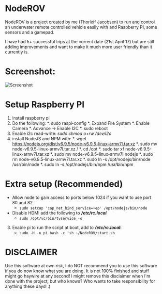 # NodeROV

NodeROV is a project created by me (Thorleif Jacobsen) to run and control an underwater remote controlled vehicle easily with and Raspberry PI, some sensors and a gamepad.

I have had 5+ successful trips at the current date (21st April 17) but are still adding improvements and want to make it much more user friendly than it currently is.

# Screenshot:

![Screenshot](https://d3vv6lp55qjaqc.cloudfront.net/items/2x2n2W0d2b423f021U2f/noderov-screen1.png)

# Setup Raspberry PI

1. Install raspberry pi
2. Do the following:
   *. sudo raspi-config
   *. Expand File System
   *. Enable Camera
   *. Advance -> Enable I2C
   *. sudo  reboot
3. Enable i2c read-write: *sudo chmod o+rw /dev/i2c*
4. install NodeJS and NPM with:
   *. wget https://nodejs.org/dist/v6.9.5/node-v6.9.5-linux-armv7l.tar.xz
   *. sudo mv node-v6.9.5-linux-armv7l.tar.xz /
   *. cd /opt
   *. sudo tar xf node-v6.9.5-linux-armv7l.tar.xz
   *. sudo mv node-v6.9.5-linux-armv7l nodejs
   *. sudo rm node-v6.9.5-linux-armv7l.tar.xz
   *. sudo ln -s /opt/nodejs/bin/node /usr/bin/node
   *. sudo ln -s /opt/nodejs/bin/npm /usr/bin/npm



# Extra setup (Recommended)

* Allow node to gain access to ports below 1024 if you want to use port 80 and 82
   * ```sudo setcap 'cap_net_bind_service=+ep' /opt/nodejs/bin/node```
* Disable HDMI add the following to ***/etc/rc.local***
   * ```sudo /opt/vc/bin/tvservice -o```
3. Enable pi to run the script at boot, add to ***/etc/rc.local***:
   * ```sudo -H -u pi bash -c 'sh ~/NodeROV/start.sh```

# DISCLAIMER

Use this software at own risk, I do NOT recommend you to use this software if you do now know what you are doing. It is not 100% finished and stuff might go haywire at any second! I might remove this disclaimer when I'm done with the project, but who knows? Who wants to take responsibility for anything these days! :)
